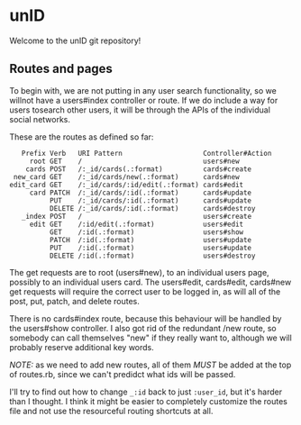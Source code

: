 # unID

Welcome to the unID git repository!

## Routes and pages

To begin with, we are not putting in any user search functionality, so we willnot have a users#index controller or route. If we do include a way for users tosearch other users, it will be through the APIs of the individual social networks.

These are the routes as defined so far:
```
   Prefix Verb   URI Pattern                    Controller#Action
     root GET    /                              users#new
    cards POST   /:_id/cards(.:format)          cards#create
 new_card GET    /:_id/cards/new(.:format)      cards#new
edit_card GET    /:_id/cards/:id/edit(.:format) cards#edit
     card PATCH  /:_id/cards/:id(.:format)      cards#update
          PUT    /:_id/cards/:id(.:format)      cards#update
          DELETE /:_id/cards/:id(.:format)      cards#destroy
   _index POST   /                              users#create
     edit GET    /:id/edit(.:format)            users#edit
          GET    /:id(.:format)                 users#show
          PATCH  /:id(.:format)                 users#update
          PUT    /:id(.:format)                 users#update
          DELETE /:id(.:format)                 users#destroy
```
The get requests are to root (users#new), to an individual users page, possibly to an individual users card.
The users#edit, cards#edit, cards#new get requests will require the correct user to be logged in, as will all of the post, put, patch, and delete routes.

There is no cards#index route, because this behaviour will be handled by the users#show controller. I also got rid of the redundant /new route, so somebody can call themselves "new" if they really want to, although we will probably reserve additional key words.

*NOTE:* as we need to add new routes, all of them *MUST* be added at the top of routes.rb, since we can't predidct what ids will be passed.

I'll try to find out how to change `_:id` back to just `:user_id`, but it's harder than I thought. I think it
might be easier to completely customize the routes file and not use the resourceful routing shortcuts at all.

